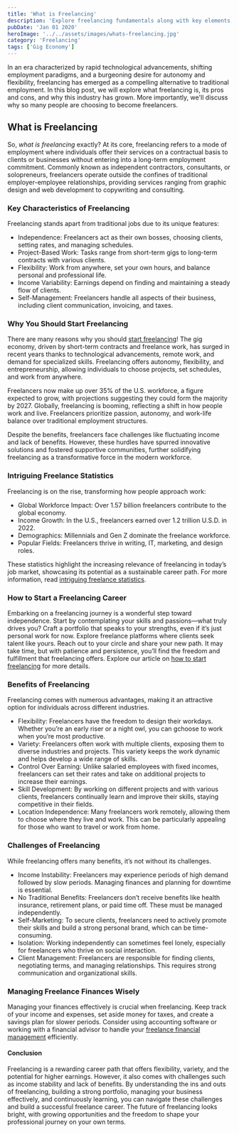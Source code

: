 ```yaml
---
title: 'What is Freelancing'
description: 'Explore freelancing fundamentals along with key elements, earning potential and more.'
pubDate: 'Jan 01 2020'
heroImage: '../../assets/images/whats-freelancing.jpg'
category: 'Freelancing'
tags: ['Gig Economy']
---
```


In an era characterized by rapid technological advancements, shifting employment paradigms, and a burgeoning desire for autonomy and flexibility, freelancing has emerged as a compelling alternative to traditional employment. In this blog post, we will explore what freelancing is, its pros and cons, and why this industry has grown. More importantly, we'll discuss why so many people are choosing to become freelancers.

## What is Freelancing

So, _what is freelancing_ exactly? At its core, freelancing refers to a mode of employment where individuals offer their services on a contractual basis to clients or businesses without entering into a long-term employment commitment. Commonly known as independent contractors, consultants, or solopreneurs, freelancers operate outside the confines of traditional employer-employee relationships, providing services ranging from graphic design and web development to copywriting and consulting.

### Key Characteristics of Freelancing

Freelancing stands apart from traditional jobs due to its unique features:

- Independence: Freelancers act as their own bosses, choosing clients, setting rates, and managing schedules.
- Project-Based Work: Tasks range from short-term gigs to long-term contracts with various clients.
- Flexibility: Work from anywhere, set your own hours, and balance personal and professional life.
- Income Variability: Earnings depend on finding and maintaining a steady flow of clients.
- Self-Management: Freelancers handle all aspects of their business, including client communication, invoicing, and taxes.

### Why You Should Start Freelancing

There are many reasons why you should [start freelancing](/blog/how-to-start-freelancing)! The gig economy, driven by short-term contracts and freelance work, has surged in recent years thanks to technological advancements, remote work, and demand for specialized skills. Freelancing offers autonomy, flexibility, and entrepreneurship, allowing individuals to choose projects, set schedules, and work from anywhere.

Freelancers now make up over 35% of the U.S. workforce, a figure expected to grow, with projections suggesting they could form the majority by 2027. Globally, freelancing is booming, reflecting a shift in how people work and live. Freelancers prioritize passion, autonomy, and work-life balance over traditional employment structures.

Despite the benefits, freelancers face challenges like fluctuating income and lack of benefits. However, these hurdles have spurred innovative solutions and fostered supportive communities, further solidifying freelancing as a transformative force in the modern workforce.

### Intriguing Freelance Statistics

Freelancing is on the rise, transforming how people approach work:

- Global Workforce Impact: Over 1.57 billion freelancers contribute to the global economy.
- Income Growth: In the U.S., freelancers earned over 1.2 trillion U.S.D. in 2022.
- Demographics: Millennials and Gen Z dominate the freelance workforce.
- Popular Fields: Freelancers thrive in writing, IT, marketing, and design roles.

These statistics highlight the increasing relevance of freelancing in today’s job market, showcasing its potential as a sustainable career path. For more information, read [intriguing freelance statistics](/blog/statistics-freelancers-should-know).

### How to Start a Freelancing Career

Embarking on a freelancing journey is a wonderful step toward independence. Start by contemplating your skills and passions—what truly drives you? Craft a portfolio that speaks to your strengths, even if it’s just personal work for now. Explore freelance platforms where clients seek talent like yours. Reach out to your circle and share your new path. It may take time, but with patience and persistence, you’ll find the freedom and fulfillment that freelancing offers. Explore our article on [how to start freelancing](/blog/how-to-start-freelancing) for more details.

### Benefits of Freelancing

Freelancing comes with numerous advantages, making it an attractive option for individuals across different industries.

- Flexibility: Freelancers have the freedom to design their workdays. Whether you’re an early riser or a night owl, you can gchoose to work when you’re most productive.
- Variety: Freelancers often work with multiple clients, exposing them to diverse industries and projects. This variety keeps the work dynamic and helps develop a wide range of skills.
- Control Over Earning: Unlike salaried employees with fixed incomes, freelancers can set their rates and take on additional projects to increase their earnings.
- Skill Development: By working on different projects and with various clients, freelancers continually learn and improve their skills, staying competitive in their fields.
- Location Independence: Many freelancers work remotely, allowing them to choose where they live and work. This can be particularly appealing for those who want to travel or work from home.

### Challenges of Freelancing

While freelancing offers many benefits, it’s not without its challenges.

- Income Instability: Freelancers may experience periods of high demand followed by slow periods. Managing finances and planning for downtime is essential.
- No Traditional Benefits: Freelancers don’t receive benefits like health insurance, retirement plans, or paid time off. These must be managed independently.
- Self-Marketing: To secure clients, freelancers need to actively promote their skills and build a strong personal brand, which can be time-consuming.
- Isolation: Working independently can sometimes feel lonely, especially for freelancers who thrive on social interaction.
- Client Management: Freelancers are responsible for finding clients, negotiating terms, and managing relationships. This requires strong communication and organizational skills.

### Managing Freelance Finances Wisely

Managing your finances effectively is crucial when freelancing. Keep track of your income and expenses, set aside money for taxes, and create a savings plan for slower periods. Consider using accounting software or working with a financial advisor to handle your [freelance financial management](/blog/freelance-finance-management) efficiently.

#### Conclusion

Freelancing is a rewarding career path that offers flexibility, variety, and the potential for higher earnings. However, it also comes with challenges such as income stability and lack of benefits. By understanding the ins and outs of freelancing, building a strong portfolio, managing your business effectively, and continuously learning, you can navigate these challenges and build a successful freelance career. The future of freelancing looks bright, with growing opportunities and the freedom to shape your professional journey on your own terms.
